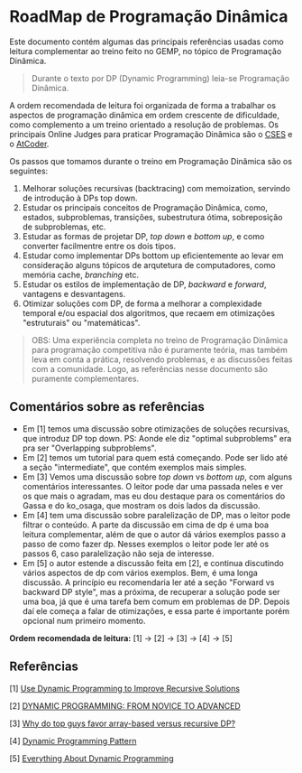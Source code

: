 # RoadMap de Programação Dinâmica
Este documento contém algumas das principais referências usadas como leitura complementar ao treino feito no GEMP, no tópico de Programação Dinâmica.

> Durante o texto por DP (Dynamic Programming) leia-se Programação Dinâmica.

A ordem recomendada de leitura foi organizada de forma a trabalhar os aspectos de programação dinâmica em ordem crescente de dificuldade, como complemento a um treino orientado a resolução de problemas. Os principais Online Judges para praticar Programação Dinâmica são o [CSES](https://cses.fi/problemset/list/) e o [AtCoder](https://atcoder.jp/contests/dp/tasks).

Os passos que tomamos durante o treino em Programação Dinâmica são os seguintes:

1. Melhorar soluções recursivas (backtracing) com memoization, servindo de introdução à DPs top down.
2. Estudar os principais conceitos de Programação Dinâmica, como, estados, subproblemas, transições, subestrutura ótima, sobreposição de subproblemas, etc.
3. Estudar as formas de projetar DP, *top down* e *bottom up*, e como converter facilmentre entre os dois tipos.
4. Estudar como implementar DPs bottom up eficientemente ao levar em consideração alguns tópicos de arqutetura de computadores, como memória cache, *branching* etc.
5. Estudar os estilos de implementação de DP, *backward* e *forward*, vantagens e desvantagens. 
6. Otimizar soluções com DP, de forma a melhorar a complexidade temporal e/ou espacial dos algoritmos, que recaem em otimizações "estruturais" ou "matemáticas".

> OBS: Uma experiência completa no treino de Programação Dinâmica para programação competitiva não é puramente teória, mas também leva em conta a prática, resolvendo problemas, e as discussões feitas com a comunidade. Logo, as referências nesse documento são puramente complementares.


## Comentários sobre as referências
- Em [1] temos uma discussão sobre otimizações de soluções recursivas, que introduz DP top down. PS: Aonde ele diz "optimal subproblems" era pra ser "Overlapping subproblems".
- Em [2] temos um tutorial para quem está começando. Pode ser lido até a seção "intermediate", que contém exemplos mais simples.
- Em [3] Vemos uma discussão sobre *top down* vs *bottom up*, com alguns comentários interessantes. O leitor pode dar uma passada neles e ver os que mais o agradam, mas eu dou destaque para os comentários do Gassa e do ko_osaga, que mostram os dois lados da discussão.
- Em [4] tem uma discussão sobre paralelização de DP, mas o leitor pode filtrar o conteúdo. A parte da discussão em cima de dp é uma boa leitura complementar, além de que o autor dá vários exemplos passo a passo de como fazer dp. Nesses exemplos o leitor pode ler até os passos 6, caso paralelização não seja de interesse.
- Em [5] o autor estende a discussão feita em [2], e continua discutindo vários aspectos de dp com vários exemplos. Bem, é uma longa discussão. A princípio eu recomendaria ler até a seção "Forward vs backward DP style", mas a próxima, de recuperar a solução pode ser uma boa, já que é uma tarefa bem comum em problemas de DP. Depois daí ele começa a falar de otimizações, e essa parte é importante porém opcional num primeiro momento.

**Ordem recomendada de leitura:** [1] -> [2] -> [3] -> [4] -> [5]

## Referências

[1] [Use Dynamic Programming to Improve Recursive Solutions](https://medium.com/@verdi/use-dynamic-programming-to-improve-recursive-solutions-493358b9c35)

[2] [DYNAMIC PROGRAMMING: FROM NOVICE TO ADVANCED](https://www.topcoder.com/thrive/articles/Dynamic%20Programming:%20From%20Novice%20to%20Advanced)

[3] [Why do top guys favor array-based versus recursive DP?](https://codeforces.com/blog/entry/44356)

[4] [Dynamic Programming Pattern](https://patterns.eecs.berkeley.edu/?page_id=416)

[5] [Everything About Dynamic Programming](https://codeforces.com/blog/entry/43256)
